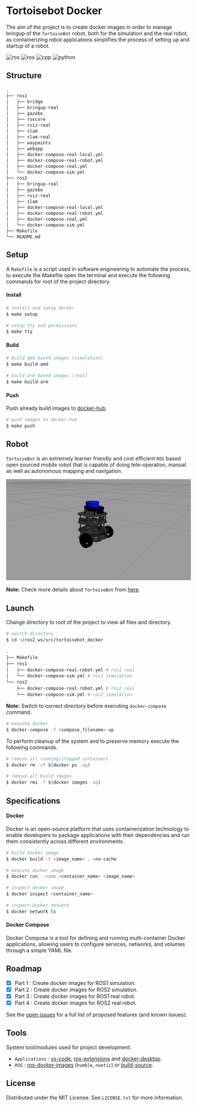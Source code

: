 # Tortoisebot Docker

The aim of the project is to create docker images in order to manage bringup of the `TortoiseBot` robot, both for the simulation and the real robot, as containerizing robot applications simplifies the process of setting up and startup of a robot.

![ros](https://img.shields.io/badge/ROS-noetic-red) ![ros](https://img.shields.io/badge/ROS2-galactic-red) ![cpp](https://img.shields.io/badge/cpp-11+-blue) ![python](https://img.shields.io/badge/python-3.8+-blue)

## Structure

```text
.
├── ros1
│   ├── bridge
│   ├── bringup-real
│   ├── gazebo
│   ├── roscore
│   ├── rviz-real
│   ├── slam
│   ├── slam-real
│   ├── waypoints
│   ├── webapp
│   ├── docker-compose-real-local.yml
│   ├── docker-compose-real-robot.yml
│   ├── docker-compose-real.yml
│   └── docker-compose-sim.yml
├── ros2
│   ├── bringup-real
│   ├── gazebo
│   ├── rviz-real
│   ├── slam
│   ├── docker-compose-real-local.yml
│   ├── docker-compose-real-robot.yml
│   ├── docker-compose-real.yml
│   └── docker-compose-sim.yml
├── Makefile
└── README.md
```

## Setup

A `Makefile` is a script used in software engineering to automate the process, to execute the Makefile open the terminal and execute the following commands for root of the project directory.

#### Install

```bash
# install and setup docker
$ make setup
```

```bash
# setup tty and permissions
$ make tty
```

#### Build

```bash
# build amd based images (simulation)
$ make build-amd
```

```bash
# build arm based images (real)
$ make build-arm
```

#### Push

Push already build images to [docker-hub](https://hub.docker.com/repository/docker/llabhishekll/llabhishekll-cp22/general).

```bash
# push images to docker-hub
$ make push
```

## Robot

`TortoiseBot` is an extremely learner friendly and cost efficient `ROS` based open sourced mobile robot that is capable of doing tele-operation, manual as well as autonomous mapping and navigation.

![tortoisebot](.assets/tortoisebot.png)

**Note:** Check more details about `TortoiseBot` from [here](https://github.com/rigbetellabs/tortoisebot).

## Launch

Change directory to root of the project to view all files and directory.

```bash
# switch directory
$ cd ~/ros2_ws/src/tortoisebot_docker
```

```bash
.
├── Makefile
├── ros1
│   ├── docker-compose-real-robot.yml # ros1 real
│   └── docker-compose-sim.yml # ros1 simulation
└── ros2
    ├── docker-compose-real-robot.yml # ros2 real
    └── docker-compose-sim.yml # ros2 simulation
```

**Note:** Switch to correct directory before executing `docker-compose` command.

```bash
# execute docker
$ docker-compose -f <compose_filename> up
```

To perform cleanup of the system and to preserve memory execute the following commands.

```bash
# remove all running/stopped containers
$ docker rm -vf $(docker ps -aq)
```

```bash
# remove all build images
$ docker rmi -f $(docker images -aq)
```

## Specifications

#### Docker

Docker is an open-source platform that uses containerization technology to enable developers to package applications with their dependencies and run them consistently across different environments.

```bash
# build docker image
$ docker build -t <image_name> . –no-cache
```

```bash
# execute docker image
$ docker run --name <container_name> <image_name>
```

```bash
# inspect docker image
$ docker inspect <container_name>
```

```bash
# inspect docker network
$ docker network ls
```

#### Docker Compose

Docker Compose is a tool for defining and running multi-container Docker applications, allowing users to configure services, networks, and volumes through a simple YAML file.

## Roadmap

- [x] Part 1 : Create docker images for ROS1 simulation.
- [x] Part 2 : Create docker images for ROS2 simulation.
- [x] Part 3 : Create docker images for ROS1 real robot.
- [x] Part 4 : Create docker images for ROS2 real robot.

See the [open issues](https://github.com/llabhishekll/tortoisebot_docker/issues) for a full list of proposed features (and known issues).

## Tools

System tool/modules used for project development.

- `Applications` : [vs-code](https://code.visualstudio.com/), [ros-extensions](https://marketplace.visualstudio.com/items?itemName=ms-iot.vscode-ros) and [docker-desktop](https://docs.docker.com/get-docker/).
- `ROS` : [ros-docker-images](https://hub.docker.com/_/ros/) (`humble`, `noetic`) or [build-source](https://www.ros.org/blog/getting-started/).

## License

Distributed under the MIT License. See `LICENSE.txt` for more information.
